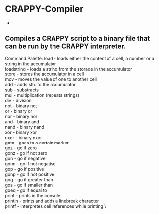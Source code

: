 # CRAPPY-Compiler
-
Compiles a CRAPPY script to a binary file that can be run by the CRAPPY interpreter.
-
Command Palette:
load       - loads either the content of a cell, a number or a string in the accumulator\
loadstring - loads a string from the storage in the accumulator							\
store      - stores the accumulator in a cell											\
mov        - moves the value of one to another cell										\
add        - adds sth. to the accumulator												\
sub        - substracts																	\
mul        - multiplication (repeats strings)											\
div        - division																	\
not        - binary not																	\
or         - binary or																	\
nor        - binary nor																	\
and        - binary and																	\
nand       - binary nand																\
xor        - binary xor																	\
nxor       - binary nxor																\
goto       - goes to a certain marker													\
goz        - go if zero																	\
gonz       - go if not zero																\
gon        - go if negative																\
gonn       - go if not negative															\
gop        - go if positive																\
gonp       - go if not positive															\
gog        - go if greater than															\
gos        - go if smaller than															\
goeq       - go if equal to																\
print      - prints in the console														\
println    - prints and adds a linebreak character										\
printf     - interpretes cell references while printing									\
